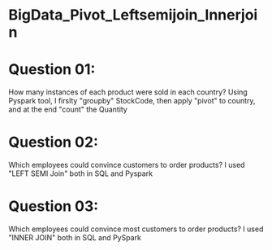 # BigData_Pivot_Leftsemijoin_Innerjoin

# Question 01:
How many instances of each product were sold in each country?
Using Pyspark tool, I firslty "groupby" StockCode, then apply "pivot" to country, and at the end "count" the Quantity

# Question 02: 
Which employees could convince customers to order products?
I used "LEFT SEMI Join" both in SQL and Pyspark

# Question 03:
Which employees could convince most customers to order products?
I used "INNER JOIN" both in SQL and PySpark
